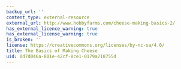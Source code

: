 ```yaml
---
backup_url: ''
content_type: external-resource
external_url: http://www.hobbyfarms.com/cheese-making-basics-2/
has_external_licence_warning: true
has_external_license_warning: true
is_broken: ''
license: https://creativecommons.org/licenses/by-nc-sa/4.0/
title: The Basics of Making Cheese
uid: 0d7d046a-801e-42cf-8ce1-0179a218755d
---
```

